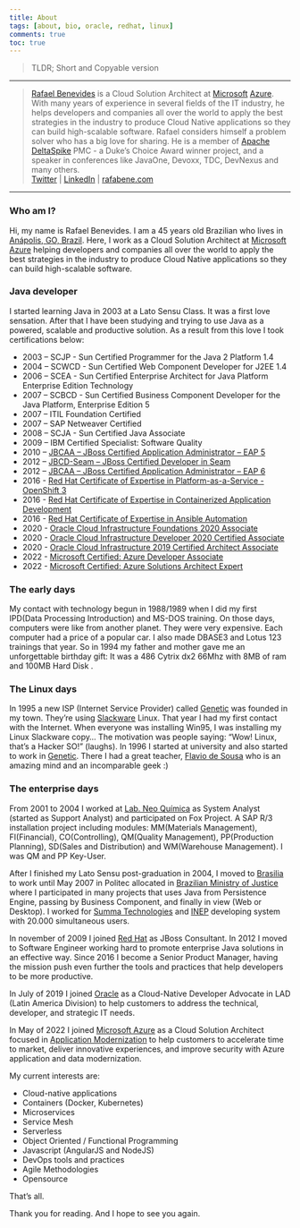 ```yaml
---
title: About
tags: [about, bio, oracle, redhat, linux]
comments: true
toc: true
---
```


> TLDR; Short and Copyable version
--------------------------------
> [Rafael Benevides]((http://twitter.com/rafabene)) is a Cloud Solution Architect at [Microsoft](http://www.microsoft.com) [Azure](https://azure.microsoft.com/). 
With many years of experience in several fields of the IT industry, he helps developers and companies all over the world to apply the best strategies in the industry to produce Cloud Native applications so they can build high-scalable software. Rafael considers himself a problem solver who has a big love for sharing.
He is a member of [Apache DeltaSpike](http://deltaspike.apache.org) PMC - a Duke’s Choice Award winner project, 
and a speaker in conferences like JavaOne, Devoxx, TDC, DevNexus and many others.  
[Twitter](http://twitter.com/rafabene)
| [LinkedIn](https://www.linkedin.com/in/rafaelbenevides)
| [rafabene.com](http://rafabene.com)

<hr>

### Who am I?

Hi, my name is Rafael Benevides. I am a 45 years old Brazilian who lives in [Anápolis, GO, Brazil](https://www.google.com/maps/place/Bras%C3%ADlia+-+Brasilia,+Federal+District/). Here, I work as a Cloud Solution Architect at [Microsoft](http://www.microsoft.com) [Azure](https://azure.microsoft.com/) helping developers and companies all over the world to apply the best strategies in the industry to produce Cloud Native applications so they can build high-scalable software.


### Java developer
I started learning Java in 2003 at a Lato Sensu Class. It was a first love sensation. After that I have been studying and trying to use Java as a powered, scalable and productive solution. As a result from this love I took certifications below:

- 2003 – SCJP - Sun Certified Programmer for the Java 2 Platform 1.4
- 2004 – SCWCD - Sun Certified Web Component Developer for J2EE 1.4
- 2006 – SCEA - Sun Certified Enterprise Architect for Java Platform Enterprise Edition Technology
- 2007 – SCBCD - Sun Certified Business Component Developer for the Java Platform, Enterprise Edition 5
- 2007 – ITIL Foundation Certified
- 2007 – SAP Netweaver Certified
- 2008 – SCJA - Sun Certified Java Associate
- 2009 – IBM Certified Specialist: Software Quality
- 2010 – [JBCAA – JBoss Certified Application Administrator – EAP 5](https://rhtapps.redhat.com/verify?certId=111-061-115)
- 2012 – [JBCD-Seam – JBoss Certified Developer in Seam](https://rhtapps.redhat.com/verify?certId=111-061-115)
- 2012 – [JBCAA – JBoss Certified Application Administrator – EAP 6](https://rhtapps.redhat.com/verify?certId=111-061-115)
- 2016 - [Red Hat Certificate of Expertise in Platform-as-a-Service - OpenShift 3](https://rhtapps.redhat.com/verify?certId=111-061-115)
- 2016 - [Red Hat Certificate of Expertise in Containerized Application Development](https://rhtapps.redhat.com/verify?certId=111-061-115)
- 2016 - [Red Hat Certificate of Expertise in Ansible Automation](https://rhtapps.redhat.com/verify?certId=111-061-115)
- 2020 - [Oracle Cloud Infrastructure Foundations 2020 Associate](https://www.credly.com/badges/06a2e71a-4e33-4091-a17e-d2af68935f0c)
- 2020 - [Oracle Cloud Infrastructure Developer 2020 Certified Associate](https://www.credly.com/badges/f56cb9cf-d61e-4567-ad31-6fde39d08403)
- 2020 - [Oracle Cloud Infrastructure 2019 Certified Architect Associate](https://www.credly.com/badges/e1e109ff-0d53-4f07-9485-e578673bae3a)
- 2022 - [Microsoft Certified: Azure Developer Associate](https://www.credly.com/earner/earned/badge/517b75cd-8492-4bea-a5f4-a34722506de5)
- 2022 - [Microsoft Certified: Azure Solutions Architect Expert](https://www.credly.com/org/microsoft-certification/badge/microsoft-certified-azure-solutions-architect-expert.1)

### The early days

My contact with technology begun in 1988/1989 when I did my first IPD(Data Processing Introduction) and MS-DOS training. On those days, computers were like from another planet. They were very expensive. Each computer had a price of a popular car. I also made DBASE3 and Lotus 123 trainings that year. So in 1994 my father and mother gave me an unforgettable birthday gift: It was a 486 Cytrix dx2 66Mhz with 8MB of ram and 100MB Hard Disk .

### The Linux days

In 1995 a new ISP (Internet Service Provider) called [Genetic](http://www.genetic.com.br/) was founded in my town. They’re using [Slackware](http://www.slackware.com/) Linux. That year I had my first contact with the Internet. When everyone was installing Win95, I was installing my Linux Slackware copy… The motivation was people saying: “Wow! Linux, that’s a Hacker SO!” (laughs). In 1996 I started at university and also started to work in [Genetic](http://www.genetic.com.br/). There I had a great teacher, [Flavio de Sousa](http://flaviodesousa.com/) who is an amazing mind and an incomparable geek :)

### The enterprise days
From 2001 to 2004 I worked at [Lab. Neo Química](http://www.neoquimica.com.br/) as System Analyst (started as Support Analyst) and participated on Fox Project. A SAP R/3 installation project including modules: MM(Materials Management), FI(Financial), CO(Controlling), QM(Quality Management), PP(Production Planning), SD(Sales and Distribution) and WM(Warehouse Management). I was QM and PP Key-User.

After I finished my Lato Sensu post-graduation in 2004, I moved to [Brasilia](https://www.google.com/maps/place/Brasília+-+Federal+District,+Brazil/) to  work until May 2007 in Politec allocated in [Brazilian Ministry of Justice](http://www.justica.gov.br/) where I participated in many projects that uses Java from Persistence Engine, passing by Business Component, and finally in view (Web or Desktop).
I worked for [Summa Technologies](http://www.summa-tech.com/) and [INEP](http://www.inep.gov.br/) developing system with 20.000 simultaneous users.

In november of 2009 I joined [Red Hat](http://www.redhat.com/en) as JBoss Consultant. In 2012 I moved to Software Engineer working hard to promote enterprise Java solutions in an effective way. Since 2016 I become a Senior Product Manager, having the mission push even further the tools and practices that help developers to be more productive.

In July of 2019 I joined [Oracle](http://www.oracle.com) as a Cloud-Native Developer Advocate in LAD (Latin America Division) to help customers to address the technical, developer, and strategic IT needs.

In May of 2022 I joined [Microsoft Azure](https://azure.microsoft.com/) as a Cloud Solution Architect focused in [Application Modernization](https://azure.microsoft.com/en-us/solutions/application-and-database-modernization/) to help customers to accelerate time to market, deliver innovative experiences, and improve security with Azure application and data modernization.

My current interests are:

- Cloud-native applications
- Containers (Docker, Kubernetes) 
- Microservices
- Service Mesh
- Serverless
- Object Oriented / Functional Programming
- Javascript (AngularJS and NodeJS)
- DevOps tools and practices
- Agile Methodologies
- Opensource

That’s all.

Thank you for reading. And I hope to see you again.
